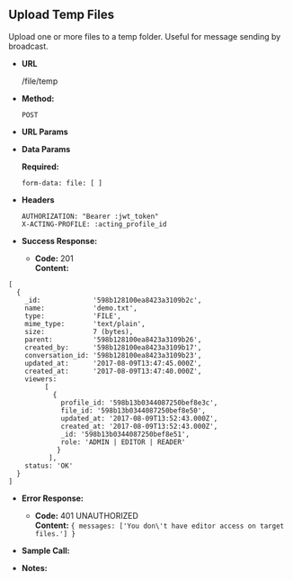 **Upload Temp Files**
----
Upload one or more files to a temp folder. Useful for message sending by broadcast.

* **URL**
   
   /file/temp

* **Method:**
  
  `POST`
  
* **URL Params**

* **Data Params**

   **Required:**

   `form-data: file: [ ]`

* **Headers**

   ```
   AUTHORIZATION: "Bearer :jwt_token"
   X-ACTING-PROFILE: :acting_profile_id
   ```

* **Success Response:** 
  
  * **Code:** 201 <br />
    **Content:** 
```
[ 
  { 
    _id:             '598b128100ea8423a3109b2c',
    name:            'demo.txt',
    type:            'FILE',
    mime_type:       'text/plain',
    size:            7 (bytes),
    parent:          '598b128100ea8423a3109b26',
    created_by:      '598b128100ea8423a3109b17',
    conversation_id: '598b128100ea8423a3109b23',
    updated_at:      '2017-08-09T13:47:45.000Z',
    created_at:      '2017-08-09T13:47:40.000Z',
    viewers: 
         [
           {
             profile_id: '598b13b0344087250bef8e3c',
             file_id: '598b13b0344087250bef8e50',
             updated_at: '2017-08-09T13:52:43.000Z',
             created_at: '2017-08-09T13:52:43.000Z',
             _id: '598b13b0344087250bef8e51',
             role: 'ADMIN | EDITOR | READER'
            }
          ],
    status: 'OK' 
  }
]
```
 
* **Error Response:**

  * **Code:** 401 UNAUTHORIZED <br />
    **Content:** `{ messages: ['You don\'t have editor access on target files.'] }`

* **Sample Call:**


* **Notes:**
